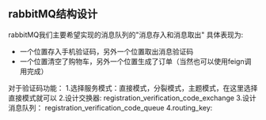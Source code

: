 ## rabbitMQ结构设计
rabbitMQ我们主要希望实现的消息队列的"消息存入和消息取出"
具体表现为:
- 一个位置存入手机验证码，另外一个位置取出消息验证码
- 一个位置清空了购物车，另外一个位置生成了订单（当然也可以使用feign调用完成）

对于验证码功能：
1.选择服务模式：直接模式，分裂模式，主题模式，在这里选择直接模式就可以
2.设计交换器: registration_verification_code_exchange
3.设计消息队列： registration_verification_code_queue
4.routing_key: